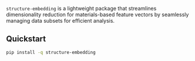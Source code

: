 

`structure-embedding` is a lightweight package that streamlines dimensionality 
reduction for materials-based feature vectors by seamlessly managing data 
subsets for efficient analysis.


## Quickstart

```bash
pip install -q structure-embedding
```